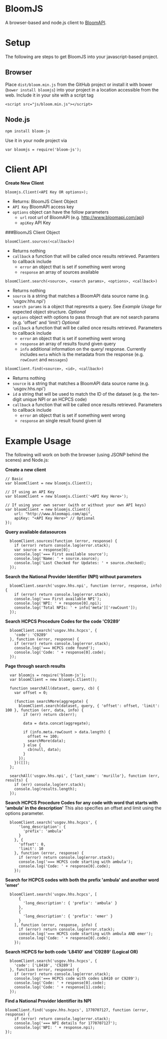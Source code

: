 BloomJS
=======

A browser-based and node.js client to [BloomAPI](http://www.bloomapi.com).

# Setup

The following are steps to get BloomJS into your javascript-based project.

## Browser
Place `dist/bloom.min.js` from the GitHub project or install it with bower (`bower install bloomjs`) into your project in a location accessible from the web. Include it in your site with a script tag

    <script src="js/bloom.min.js"></script>

## Node.js

    npm install bloom-js

Use it in your node project via

    var bloomjs = require('bloom-js');
    
# Client API

**Create New Client**

`bloomjs.Client(<API Key OR options>);`

* Returns: BloomJS Client Object
* `API Key` BloomAPI access key
* `options` object can have the follow parameters
  * `url` root url of BloomAPI (e.g. http://www.bloomapi.com/api)
  * `apiKey` API Key

###BloomJS Client Object

`bloomClient.sources(<callback>)`
* Returns nothing
* `callback` a function that will be called once results retrieved. Paramters to callback include
  * `error` an object that is set if something went wrong
  * `response` an array of sources available

`bloomClient.search(<source>, <search params>, <options>, <callback>)`

* Returns nothing
* `source` is a string that matches a BloomAPI data source name (e.g. 'usgov.hhs.npi')
* `search params` is a object that represnts a query. See *Example Usage* for expected object structure. *Optional*
* `options` object with options to pass through that are not search params (e.g. 'offset' and 'limit') *Optional*
* `callback` a function that will be called once results retrieved. Parameters to callback include
  *  `error` an object that is set if something went wrong
  *  `response` an array of results found given query
  *  `info` additional information on the query/ response. Currently includes `meta` which is the metadata from the response (e.g. `rowCount` and `messages`)

`bloomClient.find(<source>, <id>, <callback>)`
* Returns nothing
* `source` is a string that matches a BloomAPI data source name (e.g. 'usgov.hhs.npi')
* `id` a string that will be used to match the ID of the dataset (e.g. the ten-digit unique NPI or an HCPCS code)
* `callback` a function that will be called once results retrieved. Parameters to callback include
  *  `error` an object that is set if something went wrong
  *  `response` an single result found given id

# Example Usage

The following will work on both the browser (using JSONP behind the scenes) and Node.js:

**Create a new client**

    // Basic
    var bloomClient = new bloomjs.Client();
    
    // If using an API Key
    var bloomClient = new bloomjs.Client('<API Key Here>');
    
    // If using your own server (with or without your own API keys)
    var bloomClient = new bloomjs.Client({
        url: "http://www.bloomapi.com/api",
        apiKey: "<API Key Here>" // Optional
    });

**Query available datasources**

      bloomClient.sources(function (error, response) {
        if (error) return console.log(error.stack);
        var source = response[0];
        console.log('=== First available source');
        console.log('Name: ' + source.source);
        console.log('Last Checked for Updates: ' + source.checked);
      });

**Search the National Provider Identifier (NPI) without parameters**

      bloomClient.search('usgov.hhs.npi', function (error, response, info) {
        if (error) return console.log(error.stack);
        console.log('=== First available NPI');
        console.log('NPI: ' + response[0].npi);
        console.log('Total NPIs: ' + info['meta']['rowCount']);
      });

**Search HCPCS Procedure Codes for the code 'C9289'**

      bloomClient.search('usgov.hhs.hcpcs', {
        'code': 'C9289'
      }, function (error, response) {
        if (error) return console.log(error.stack);
        console.log('=== HCPCS code found');
        console.log('Code: ' + response[0].code);
      });

**Page through search results**

      var bloomjs = require('bloom-js');
      var bloomClient = new bloomjs.Client();

      function searchAll(dataset, query, cb) {
        var offset = 0;

        (function searchMore(aggregate) {
          bloomClient.search(dataset, query, { 'offset': offset, 'limit': 100 }, function (err, data, info) {
            if (err) return cb(err);

            data = data.concat(aggregate);

            if (info.meta.rowCount > data.length) {
              offset += 100;
              searchMore(data);
            } else {
              cb(null, data);
            }
          });
        })([]);
      };

      searchAll('usgov.hhs.npi', {'last_name': 'murillo'}, function (err, results) {
        if (err) console.log(err.stack);
        console.log(results.length);
      });

**Search HCPCS Procedure Codes for any code with word that starts with 'ambula' in the description'**
This also specifies an offset and limit using the options parameter.

      bloomClient.search('usgov.hhs.hcpcs', {
          'long_description': {
            'prefix': 'ambula'
          }
        }, {
          'offset': 0,
          'limit': 10
        }, function (error, response) {
          if (error) return console.log(error.stack);
          console.log('=== HCPCS code starting with ambula');
          console.log('Code: ' + response[0].code);
        });

**Search for HCPCS codes with both the prefix 'ambula' and another word 'emer'**

      bloomClient.search('usgov.hhs.hcpcs', [
          {
            'long_description': { 'prefix': 'ambula' }
          },
          {
            'long_description': { 'prefix': 'emer' }
          }
        ], function (error, response, info) {
          if (error) return console.log(error.stack);
          console.log('=== HCPCS code starting with ambula AND emer');
          console.log('Code: ' + response[0].code);
        });

**Search HCPCS for both code 'L8410' and 'C9289' (Logical OR)**

      bloomClient.search('usgov.hhs.hcpcs', {
        'code': ['L8410', 'C9289']
      }, function (error, response) {
        if (error) return console.log(error.stack);
        console.log('=== HCPCS code with codes L8410 or C9289');
        console.log('Code: ' + response[0].code);
        console.log('Code: ' + response[1].code);
      });

**Find a National Provider Identifier its NPI**

    bloomClient.find('usgov.hhs.hcpcs', 1770707127, function (error, response) {
        if (error) return console.log(error.stack);
        console.log('=== NPI details for 1770707127');
        console.log('NPI: ' + response.npi);
    });
